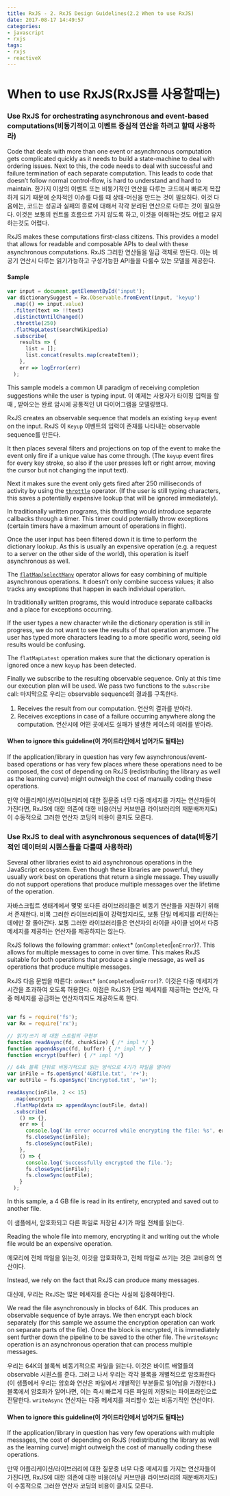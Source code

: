 ```yaml
---
title: RxJS - 2. RxJS Design Guidelines(2.2 When to use RxJS)
date: 2017-08-17 14:49:57
categories: 
- javascript
- rxjs
tags: 
- rxjs
- reactiveX
---
```


# When to use RxJS(RxJS를 사용할때는)

### Use RxJS for orchestrating asynchronous and event-based computations(비동기적이고 이벤트 중심적 연산을 하려고 할때 사용하라)

Code that deals with more than one event or asynchronous computation gets complicated quickly as it needs to build a state-machine to deal with ordering issues.
Next to this, the code needs to deal with successful and failure termination of each separate computation. This leads to code that doesn’t follow normal control-flow, is hard to understand and hard to maintain.
한가지 이상의 이벤트 또는 비동기적인 연산을 다루는 코드에서 빠르게 복잡하게 되기 때문에 순차적인 이슈를 다를 때 상태-머신을 만드는 것이 필요하다. 
이것 다음에는, 코드는  성공과 실패의 종료에 대해서 각각 분리된 연산으로 다루는 것이 필요한다. 이것은 보통의 컨트롤 흐름으로 가지 않도록 하고, 이것을 이해하는것도 어렵고 유지하는것도 어렵다. 


RxJS makes these computations first-class citizens. This provides a model that allows for readable and composable APIs to deal with these asynchronous computations.
RxJS 그러한 연산들을 일급 객체로 만든다. 이는 비공기 연산시 다루는 읽기가능하고 구성가능한 API들을 다룰수 있는 모델을 제공한다. 

#### Sample ####

```js
var input = document.getElementById('input');
var dictionarySuggest = Rx.Observable.fromEvent(input, 'keyup')
  .map(() => input.value)
  .filter(text => !!text)
  .distinctUntilChanged()
  .throttle(250)
  .flatMapLatest(searchWikipedia)
  .subscribe(
    results => {
      list = [];
      list.concat(results.map(createItem));
    },
    err => logError(err)
  );
```

This sample models a common UI paradigm of receiving completion suggestions while the user is typing input.
이 예제는 사용자가 타이핑 입력을 할때 , 받아오는 완료 암시에 공통적인 UI 다이어그램을 모델링했다.

RxJS creates an observable sequence that models an existing `keyup` event on the input.
RxJS 이 `Keyup` 이벤트의 입력이 존재를 나타내는  observable sequence를 만든다.

It then places several filters and projections on top of the event to make the event only fire if a unique value has come through. (The `keyup` event fires for every key stroke, so also if the user presses left or right arrow, moving the cursor but not changing the input text).



Next it makes sure the event only gets fired after 250 milliseconds of activity by using the [`throttle`](../../observable/observable_instance_methods/throttle.html) operator. (If the user is still typing characters, this saves a potentially expensive lookup that will be ignored immediately).

In traditionally written programs, this throttling would introduce separate callbacks through a timer. This timer could potentially throw exceptions (certain timers have a maximum amount of operations in flight).

Once the user input has been filtered down it is time to perform the dictionary lookup. As this is usually an expensive operation (e.g. a request to a server on the other side of the world), this operation is itself asynchronous as well.

The [`flatMap`/`selectMany`](../../observable/observable_instance_methods/flatmap.html) operator allows for easy combining of multiple asynchronous operations. It doesn’t only combine success values; it also tracks any exceptions that happen in each individual operation.

In traditionally written programs, this would introduce separate callbacks and a place for exceptions occurring.

If the user types a new character while the dictionary operation is still in progress, we do not want to see the results of that operation anymore. The user has typed more characters leading to a more specific word, seeing old results would be confusing.

The `flatMapLatest` operation makes sure that the dictionary operation is ignored once a new `keyup` has been detected.

Finally we subscribe to the resulting observable sequence. Only at this time our execution plan will be used. We pass two functions to the `subscribe` call:
마지막으로 우리는 observable sequence의 결과를 구독한다. 
1. Receives the result from our computation. 연산의 결과를 받아라.
2. Receives exceptions in case of a failure occurring anywhere along the computation. 연산시에 어떤 곳에서도 실패가 발생한 케이스의 에러를 받아라.

#### When to ignore this guideline(이 가이드라인에서 넘어가도 될때는) ####

If the application/library in question has very few asynchronous/event-based operations or has very few places where these operations need to be composed, the cost of depending on RxJS (redistributing the library as well as the learning curve) might outweigh the cost of manually coding these operations.

만약  어플리케이션/라이브러리에 대한 질문중 너무 다중 메세지를 가지는 연산자들이 가진다면, RxJS에 대한 의존에 대한 비용(러닝 커브만큼 라이브러리의 재분배까지도)이
수동적으로 그러한 연산자 코딩의 비용이 클지도 모른다. 


### Use RxJS to deal with asynchronous sequences of data(비동기적인 데이터의 시퀀스들을 다룰때 사용하라)

Several other libraries exist to aid asynchronous operations in the JavaScript ecosystem. Even though these libraries are powerful, they usually work best on operations that return a single message. They usually do not support operations that produce multiple messages over the lifetime of the operation.

자바스크립트 생태계에서  몇몇 또다른 라이브러리들은 비동기 연산들을 지원하기 위해서 존재한다. 비록 그러한 라이브러리들이 강력할지라도, 보통 단일 메세지를 리턴하는 데에만 잘 돌아간다. 보통 그러한 라이브러리들은 연산자의 라이클 사이클 넘어서 다중 메세지를 제공하는 연산자를 제공하지는 않는다.

RxJS follows the following grammar: `onNext`* (`onCompleted`|`onError`)?. This allows for multiple messages to come in over time. This makes RxJS suitable for both operations that produce a single message, as well as operations that produce multiple messages.

RxJS 다음 문법을 따른다: `onNext`* (`onCompleted`|`onError`)?. 이것은 다중 메세지가 시간을 초과하여 오도록 허용한다. 이점은 RxJS가 단일 메세지를 제공하는 연산자, 다중 메세지를 공급하는 연산자까지도 제공하도록 한다.


```js

var fs = require('fs');
var Rx = require('rx');

// 읽기/쓰기 에 대한 스트림의 구현부 
function readAsync(fd, chunkSize) { /* impl */ }
function appendAsync(fd, buffer) { /* impl */ }
function encrypt(buffer) { /* impl */}

// 64k 블록 단위로 비동기적으로 읽는 방식으로 4기가 파일을 열어라
var inFile = fs.openSync('4GBfile.txt', 'r+');
var outFile = fs.openSync('Encrypted.txt', 'w+');

readAsync(inFile, 2 << 15)
  .map(encrypt)
  .flatMap(data => appendAsync(outFile, data))
  .subscribe(
    () => {},
    err => {
      console.log('An error occurred while encrypting the file: %s', err.message);
      fs.closeSync(inFile);
      fs.closeSync(outFile);
    },
    () => {
      console.log('Successfully encrypted the file.');
      fs.closeSync(inFile);
      fs.closeSync(outFile);
    }
  );

```

In this sample, a 4 GB file is read in its entirety, encrypted and saved out to another file.

이 샘플에서, 암호화되고 다른 파일로 저장된 4기가 파일 전체를 읽는다. 

Reading the whole file into memory, encrypting it and writing out the whole file would be an expensive operation.

메모리에 전체 파일을 읽는것, 이것을 암호화하고, 전체 파일로 쓰기는 것은 고비용의 연산이다.

Instead, we rely on the fact that RxJS can produce many messages.

대신에, 우리는 RxJS는 많은 메세지를 준다는 사실에 집중해야한다.

We read the file asynchronously in blocks of 64K. This produces an observable sequence of byte arrays. We then encrypt each block separately (for this sample we assume the encryption operation can work on separate parts of the file). Once the block is encrypted, it is immediately sent further down the pipeline to be saved to the other file.  The `writeAsync` operation is an asynchronous operation that can process multiple messages.

우리는 64K의 블록씩 비동기적으로 파일을 읽는다. 이것은 바이트 배열들의 observable 시퀀스를 준다. 그러고 나서 우리는 각각 블록을 개별적으로 암호화한다(이 샘플에서 우리는 암호화 연산은 파일에서 개별적인 부분들로 일어남을 가정한다.) 블록에서 암호화가 일어나면, 이는 즉시 빠르게 다른 파일의 저장되는 파이프라인으로 전달한다.
`writeAsync` 연산자는 다중 메세지를 처리할수 있는 비동기적인 연산이다.


#### When to ignore this guideline(이 가이드라인에서 넘어가도 될때는) ####

If the application/library in question has very few operations with multiple messages, the cost of depending on RxJS (redistributing the library as well as the learning curve) might outweigh the cost of manually coding these operations.

만약  어플리케이션/라이브러리에 대한 질문중 너무 다중 메세지를 가지는 연산자들이 가진다면, RxJS에 대한 의존에 대한 비용(러닝 커브만큼 라이브러리의 재분배까지도)이
수동적으로 그러한 연산자 코딩의 비용이 클지도 모른다. 
